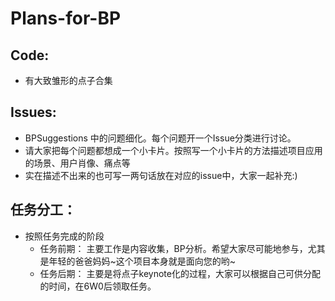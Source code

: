 # Plans-for-BP
## Code:

- 有大致雏形的点子合集

## Issues:

- BPSuggestions 中的问题细化。每个问题开一个Issue分类进行讨论。
- 请大家把每个问题都想成一个小卡片。按照写一个小卡片的方法描述项目应用的场景、用户肖像、痛点等
- 实在描述不出来的也可写一两句话放在对应的issue中，大家一起补充:)


## 任务分工：
- 按照任务完成的阶段
  - 任务前期： 主要工作是内容收集，BP分析。希望大家尽可能地参与，尤其是年轻的爸爸妈妈~这个项目本身就是面向您的哟~
  - 任务后期： 主要是将点子keynote化的过程，大家可以根据自己可供分配的时间，在6W0后领取任务。
